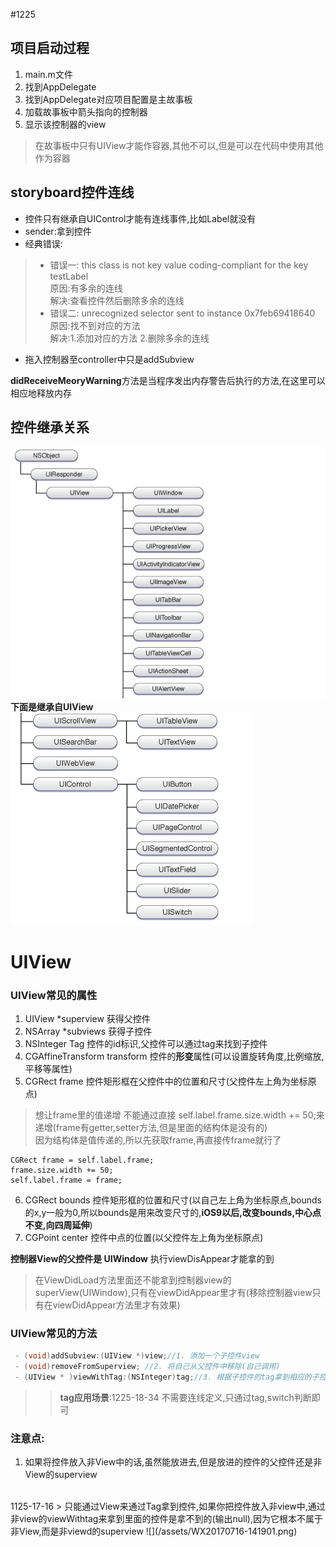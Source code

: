 #1225

## 项目启动过程
1. main.m文件
2. 找到AppDelegate
3. 找到AppDelegate对应项目配置是主故事板
4. 加载故事板中箭头指向的控制器
5. 显示该控制器的view
> 在故事板中只有UIView才能作容器,其他不可以,但是可以在代码中使用其他作为容器

## storyboard控件连线

* 控件只有继承自UIControl才能有连线事件,比如Label就没有</br>
* sender:拿到控件
* 经典错误:
>* 错误一: this class is not key value coding-compliant for the key testLabel</br>
原因:有多余的连线</br>
解决:查看控件然后删除多余的连线
>* 错误二: unrecognized selector sent to instance 0x7feb69418640</br>
原因:找不到对应的方法</br>
解决:1.添加对应的方法 2.删除多余的连线
* 拖入控制器至controller中只是addSubview

 **didReceiveMeoryWarning**方法是当程序发出内存警告后执行的方法,在这里可以相应地释放内存


## 控件继承关系
![1.](/assets/260268-a1ea00609264aa8f.png)
**下面是继承自UIView**
![继承自UIView](/assets/260268-0ce40aa4f8a638cd.png)
# UIView
### UIView常见的属性


1. UIView *superview 获得父控件
2. NSArray *subviews 获得子控件
3. NSInteger Tag 控件的id标识,父控件可以通过tag来找到子控件
4. CGAffineTransform transform 控件的**形变**属性(可以设置旋转角度,比例缩放,平移等属性)
5. CGRect frame 控件矩形框在父控件中的位置和尺寸(父控件左上角为坐标原点)
> 想让frame里的值递增 不能通过直接 self.label.frame.size.width += 50;来递增(frame有getter,setter方法,但是里面的结构体是没有的)</br>
因为结构体是值传递的,所以先获取frame,再直接传frame就行了
```objective
CGRect frame = self.label.frame;
frame.size.width += 50;
self.label.frame = frame;
```

6. CGRect bounds 控件矩形框的位置和尺寸(以自己左上角为坐标原点,bounds的x,y一般为0,所以bounds是用来改变尺寸的,**iOS9以后,改变bounds,中心点不变,向四周延伸**) 
7. CGPoint center 控件中点的位置(以父控件左上角为坐标原点)


**控制器View的父控件是 UIWindow**  执行viewDisAppear才能拿的到
> 在ViewDidLoad方法里面还不能拿到控制器view的superView(UIWindow),只有在viewDidAppear里才有(移除控制器view只有在viewDidAppear方法里才有效果)
### UIView常见的方法
```objectivec
 - (void)addSubview:(UIView *)view;//1. 添加一个子控件view
 - (void)removeFromSuperview; //2. 将自己从父控件中移除(自己调用)
 - (UIView * )viewWithTag:(NSInteger)tag;//3. 根据子控件的tag拿到相应的子控件(父控件调用)//尽量少使用tag.效率差(通常都是递归遍历子控件,查看控件的tag,找到tag然后返回),容易乱:
```
>> **tag应用场景**:1225-18-34
不需要连线定义,只通过tag,switch判断即可

### 注意点:
1. 如果将控件放入非View中的话,虽然能放进去,但是放进的控件的父控件还是非View的superview
<br/>
1125-17-16
> 只能通过View来通过Tag拿到控件,如果你把控件放入非view中,通过非view的viewWithtag来拿到里面的控件是拿不到的(输出null),因为它根本不属于非View,而是非viewd的superview
![](/assets/WX20170716-141901.png)



 









